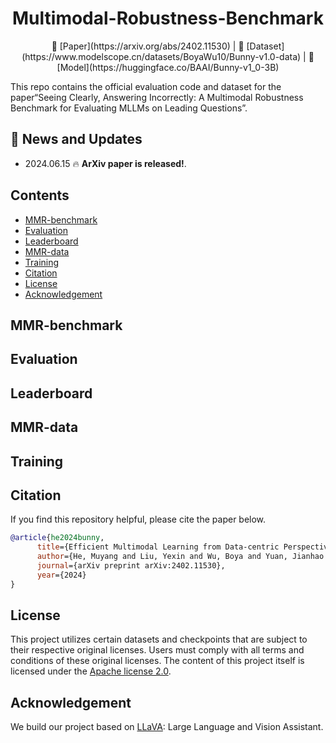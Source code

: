 <h1 align = "center">
  Multimodal-Robustness-Benchmark
</h1>

<div align="center">
📖 [Paper](https://arxiv.org/abs/2402.11530) | 🤖 [Dataset](https://www.modelscope.cn/datasets/BoyaWu10/Bunny-v1.0-data) | 🤗 [Model](https://huggingface.co/BAAI/Bunny-v1_0-3B) 
</div>

This repo contains the official evaluation code and dataset for the paper“Seeing Clearly, Answering Incorrectly: A Multimodal Robustness Benchmark for Evaluating MLLMs on Leading Questions”.

## 🚀 News and Updates

* 2024.06.15 🔥 **ArXiv paper is released!**.

## Contents
- [MMR-benchmark](#MMR-benchmark)
- [Evaluation](#Evaluation)
- [Leaderboard](#Leaderboard)
- [MMR-data](#MMR-data)
- [Training](#Training)
- [Citation](#Citation)
- [License](#license)
- [Acknowledgement](#acknowledgement)

## MMR-benchmark
## Evaluation
## Leaderboard
## MMR-data
## Training
## Citation
If you find this repository helpful, please cite the paper below.

```bibtex
@article{he2024bunny,
      title={Efficient Multimodal Learning from Data-centric Perspective}, 
      author={He, Muyang and Liu, Yexin and Wu, Boya and Yuan, Jianhao and Wang, Yueze and Huang, Tiejun and Zhao, Bo},
      journal={arXiv preprint arXiv:2402.11530},
      year={2024}
}
```

## License
This project utilizes certain datasets and checkpoints that are subject to their respective original licenses. Users must comply with all terms and conditions of these original licenses.
The content of this project itself is licensed under the [Apache license 2.0](./LICENSE).

## Acknowledgement

We build our project based on [LLaVA](https://github.com/haotian-liu/LLaVA): Large Language and Vision Assistant.
